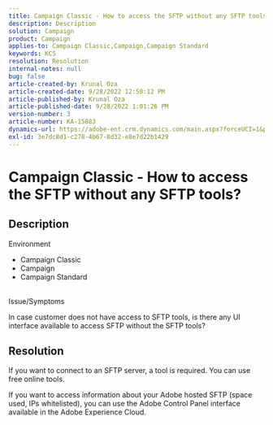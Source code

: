```yaml
---
title: Campaign Classic - How to access the SFTP without any SFTP tools?
description: Description
solution: Campaign
product: Campaign
applies-to: Campaign Classic,Campaign,Campaign Standard
keywords: KCS
resolution: Resolution
internal-notes: null
bug: false
article-created-by: Krunal Oza
article-created-date: 9/28/2022 12:50:12 PM
article-published-by: Krunal Oza
article-published-date: 9/28/2022 1:01:26 PM
version-number: 3
article-number: KA-15083
dynamics-url: https://adobe-ent.crm.dynamics.com/main.aspx?forceUCI=1&pagetype=entityrecord&etn=knowledgearticle&id=8537a612-2c3f-ed11-9db1-000d3a5c1bcc
exl-id: 3e7dc8d1-c278-4b67-8d32-e8e7d22b1429
---
```

# Campaign Classic - How to access the SFTP without any SFTP tools?

## Description

Environment

- Campaign Classic
- Campaign
- Campaign Standard

<br>Issue/Symptoms<br>

In case customer does not have access to SFTP tools, is there any UI interface available to access SFTP without the SFTP tools?

## Resolution

If you want to connect to an SFTP server, a tool is required. You can use free online tools.

If you want to access information about your Adobe hosted SFTP (space used, IPs whitelisted), you can use the Adobe Control Panel interface available in the Adobe Experience Cloud.
